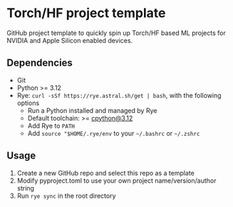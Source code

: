 # Torch/HF project template

GitHub project template to quickly spin up Torch/HF based ML projects for NVIDIA and Apple Silicon enabled devices.

## Dependencies

- Git
- Python >= 3.12
- Rye: `curl -sSf https://rye.astral.sh/get | bash`, with the following options
  - Run a Python installed and managed by Rye
  - Default toolchain: >= cpython@3.12
  - Add Rye to `PATH`
  - Add `source "$HOME/.rye/env` to your `~/.bashrc` or `~/.zshrc`

## Usage

1. Create a new GitHub repo and select this repo as a template
2. Modify pyproject.toml to use your own project name/version/author string
3. Run `rye sync` in the root directory
